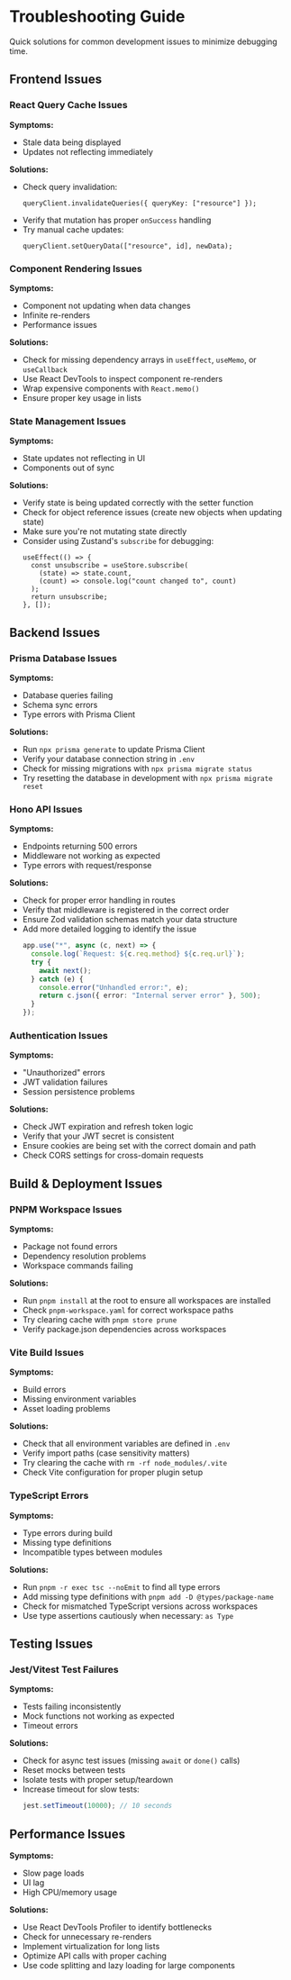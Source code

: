 # Troubleshooting Guide

Quick solutions for common development issues to minimize debugging time.

## Frontend Issues

### React Query Cache Issues

**Symptoms:**

- Stale data being displayed
- Updates not reflecting immediately

**Solutions:**

- Check query invalidation:
  ```tsx
  queryClient.invalidateQueries({ queryKey: ["resource"] });
  ```
- Verify that mutation has proper `onSuccess` handling
- Try manual cache updates:
  ```tsx
  queryClient.setQueryData(["resource", id], newData);
  ```

### Component Rendering Issues

**Symptoms:**

- Component not updating when data changes
- Infinite re-renders
- Performance issues

**Solutions:**

- Check for missing dependency arrays in `useEffect`, `useMemo`, or `useCallback`
- Use React DevTools to inspect component re-renders
- Wrap expensive components with `React.memo()`
- Ensure proper key usage in lists

### State Management Issues

**Symptoms:**

- State updates not reflecting in UI
- Components out of sync

**Solutions:**

- Verify state is being updated correctly with the setter function
- Check for object reference issues (create new objects when updating state)
- Make sure you're not mutating state directly
- Consider using Zustand's `subscribe` for debugging:
  ```tsx
  useEffect(() => {
    const unsubscribe = useStore.subscribe(
      (state) => state.count,
      (count) => console.log("count changed to", count)
    );
    return unsubscribe;
  }, []);
  ```

## Backend Issues

### Prisma Database Issues

**Symptoms:**

- Database queries failing
- Schema sync errors
- Type errors with Prisma Client

**Solutions:**

- Run `npx prisma generate` to update Prisma Client
- Verify your database connection string in `.env`
- Check for missing migrations with `npx prisma migrate status`
- Try resetting the database in development with `npx prisma migrate reset`

### Hono API Issues

**Symptoms:**

- Endpoints returning 500 errors
- Middleware not working as expected
- Type errors with request/response

**Solutions:**

- Check for proper error handling in routes
- Verify that middleware is registered in the correct order
- Ensure Zod validation schemas match your data structure
- Add more detailed logging to identify the issue
  ```ts
  app.use("*", async (c, next) => {
    console.log(`Request: ${c.req.method} ${c.req.url}`);
    try {
      await next();
    } catch (e) {
      console.error("Unhandled error:", e);
      return c.json({ error: "Internal server error" }, 500);
    }
  });
  ```

### Authentication Issues

**Symptoms:**

- "Unauthorized" errors
- JWT validation failures
- Session persistence problems

**Solutions:**

- Check JWT expiration and refresh token logic
- Verify that your JWT secret is consistent
- Ensure cookies are being set with the correct domain and path
- Check CORS settings for cross-domain requests

## Build & Deployment Issues

### PNPM Workspace Issues

**Symptoms:**

- Package not found errors
- Dependency resolution problems
- Workspace commands failing

**Solutions:**

- Run `pnpm install` at the root to ensure all workspaces are installed
- Check `pnpm-workspace.yaml` for correct workspace paths
- Try clearing cache with `pnpm store prune`
- Verify package.json dependencies across workspaces

### Vite Build Issues

**Symptoms:**

- Build errors
- Missing environment variables
- Asset loading problems

**Solutions:**

- Check that all environment variables are defined in `.env`
- Verify import paths (case sensitivity matters)
- Try clearing the cache with `rm -rf node_modules/.vite`
- Check Vite configuration for proper plugin setup

### TypeScript Errors

**Symptoms:**

- Type errors during build
- Missing type definitions
- Incompatible types between modules

**Solutions:**

- Run `pnpm -r exec tsc --noEmit` to find all type errors
- Add missing type definitions with `pnpm add -D @types/package-name`
- Check for mismatched TypeScript versions across workspaces
- Use type assertions cautiously when necessary: `as Type`

## Testing Issues

### Jest/Vitest Test Failures

**Symptoms:**

- Tests failing inconsistently
- Mock functions not working as expected
- Timeout errors

**Solutions:**

- Check for async test issues (missing `await` or `done()` calls)
- Reset mocks between tests
- Isolate tests with proper setup/teardown
- Increase timeout for slow tests:
  ```ts
  jest.setTimeout(10000); // 10 seconds
  ```

## Performance Issues

**Symptoms:**

- Slow page loads
- UI lag
- High CPU/memory usage

**Solutions:**

- Use React DevTools Profiler to identify bottlenecks
- Check for unnecessary re-renders
- Implement virtualization for long lists
- Optimize API calls with proper caching
- Use code splitting and lazy loading for large components
